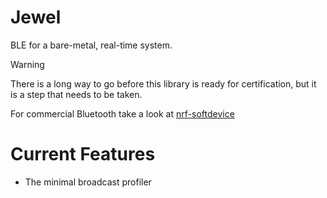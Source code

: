 # Jewel
BLE for a bare-metal, real-time system.

> [!WARNING]
> There is a long way to go before this library is ready for certification, but it is a step that needs to be taken.
>
> For commercial Bluetooth take a look at [nrf-softdevice](https://github.com/embassy-rs/nrf-softdevice)

# Current Features
- The minimal broadcast profiler

